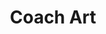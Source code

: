---
title: "Coach Art"
role: "UI Designer"
duration: "8 weeks"
tools: "Figma"
team: ["Christine Han (Designer)"]
year: 2023 - 2024

featured: true
published: true
layout: project
permalink: /work/coach-art

logo: "assets/sllogo.svg"
image: "assets/postimages/test.jpg"
image-alt: Test image
bg-image: "assets/postimages/test.jpg"
tags: ["ui design"]
description: Designed UI/UX and developed brand identity for Brallium's ecommerce site, highlighting sustainability and gender-neutrality, in an 8-week project with a 2-person design team.

sections:
  - id: "overview"
    title: "Overview"
  - id: "visual-identity"
    title: "Visual Identity"
  - id: "results"
    title: "Results"
  - id: "conclusion"
    title: "Conclusion"
---
